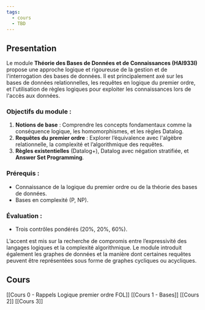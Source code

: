 ```yaml
---
tags:
  - cours
  - TBD
---
```

## Presentation
Le module **Théorie des Bases de Données et de Connaissances (HAI933I)** propose une approche logique et rigoureuse de la gestion et de l'interrogation des bases de données. Il est principalement axé sur les bases de données relationnelles, les requêtes en logique du premier ordre, et l'utilisation de règles logiques pour exploiter les connaissances lors de l'accès aux données.

### Objectifs du module :

1. **Notions de base** : Comprendre les concepts fondamentaux comme la conséquence logique, les homomorphismes, et les règles Datalog.
2. **Requêtes du premier ordre** : Explorer l’équivalence avec l'algèbre relationnelle, la complexité et l’algorithmique des requêtes.
3. **Règles existentielles** (Datalog+), Datalog avec négation stratifiée, et **Answer Set Programming**.

### Prérequis :

- Connaissance de la logique du premier ordre ou de la théorie des bases de données.
- Bases en complexité (P, NP).

### Évaluation :

- Trois contrôles pondérés (20%, 20%, 60%).

L’accent est mis sur la recherche de compromis entre l’expressivité des langages logiques et la complexité algorithmique. Le module introduit également les graphes de données et la manière dont certaines requêtes peuvent être représentées sous forme de graphes cycliques ou acycliques.

## Cours
[[Cours 0 - Rappels Logique premier ordre FOL]]
[[Cours 1 - Bases]]
[[Cours 2]]
[[Cours 3]]

